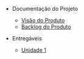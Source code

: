 - Documentação do Projeto

  - [Visão do Produto](./wiki/visaoProduto.md)
  - [Backlog do Produto](./wiki/backlogProduto.md)

- Entregáveis
  - [Unidade 1](./wiki/unidade1.md)
